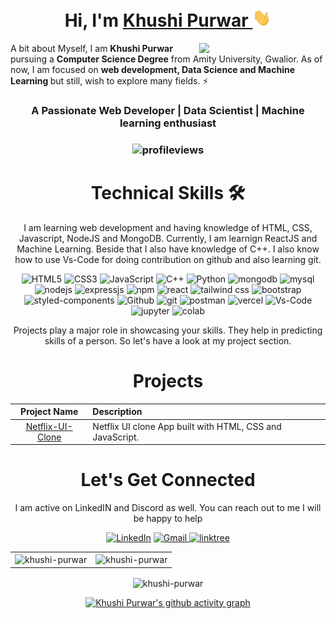<h1 align="center" >Hi, I'm <a href="https://www.linkedin.com/in/khushi-purwar/" target="_blank"> Khushi Purwar </a><img src="https://github.com/ABSphreak/ABSphreak/blob/master/gifs/Hi.gif" width="30px"></h1>
<img width="40%" align="right"   src="https://github.com/SauravMukherjee44/SauravMukherjee44/blob/03193437b82d681c9caa24657c4ebec746dc628f/workbench.svg" >

A bit about Myself, I am <b>Khushi Purwar</b> pursuing a <b>Computer Science Degree</b> from Amity University, Gwalior. As of now, I am focused on <b>web development, Data Science and Machine Learning </b> but still, wish to explore many fields. ⚡

<h3 align="center">A Passionate Web Developer | Data Scientist | Machine learning enthusiast </h3>

<h3><p align="center"> <img src="https://komarev.com/ghpvc/?username=khushi-purwar&label=Profile%20views&color=6805D3&style=flat" alt="profileviews" /> </p></h3>
   <div align="center">

<h1>Technical Skills 🛠</h1>
   
I am learning web development and having knowledge of HTML, CSS, Javascript, NodeJS and MongoDB. Currently, I am learnign ReactJS and Machine Learning. Beside that I also have knowledge of C++. I also know how to use Vs-Code for doing contribution on github and also learning git.

<p align=""> 

   <img alt="HTML5" src="https://img.shields.io/badge/html5-%23E34F26.svg?&style=for-the-badge&logo=html5&logoColor=white" />
 <img alt="CSS3" src="https://img.shields.io/badge/css3-%231572B6.svg?&style=for-the-badge&logo=css3&logoColor=white" />
 <img alt="JavaScript" src="https://img.shields.io/badge/javascript-%23323330.svg?&style=for-the-badge&logo=javascript&logoColor=%23F7DF1E" />   
   <img alt="C++" src="https://img.shields.io/badge/C%2B%2B-00599C?style=for-the-badge&logo=c%2B%2B&logoColor=white" />
   <img alt="Python" src="https://img.shields.io/badge/Python-FFD43B?style=for-the-badge&logo=python&logoColor=darkgreen"/>
          <img src="https://img.shields.io/badge/MongoDB-4EA94B?style=for-the-badge&logo=mongodb&logoColor=white" alt="mongodb" />
         <img src="https://img.shields.io/badge/MySQL-00000F?style=for-the-badge&logo=mysql&logoColor=white" alt="mysql" />
<img src="https://img.shields.io/badge/Node.js-339933?style=for-the-badge&logo=nodedotjs&logoColor=white" alt="nodejs" />

  <img src="https://img.shields.io/badge/Express.js-000000?style=for-the-badge&logo=express&logoColor=white" alt="expressjs" />
   <img src="https://img.shields.io/badge/npm-CB3837?style=for-the-badge&logo=npm&logoColor=white" alt="npm" />
   <img src="https://img.shields.io/badge/React-20232A?style=for-the-badge&logo=react&logoColor=61DAFB" alt="react" />
   
  
   <img src="https://img.shields.io/badge/Tailwind_CSS-38B2AC?style=for-the-badge&logo=tailwind-css&logoColor=white" alt="tailwind css" />
   <img src="https://img.shields.io/badge/Bootstrap-563D7C?style=for-the-badge&logo=bootstrap&logoColor=white" alt="bootstrap" />
   <img src="https://img.shields.io/badge/styled--components-DB7093?style=for-the-badge&logo=styled-components&logoColor=white" alt="styled-components" />
     <img alt="Github" src="https://img.shields.io/badge/GitHub-100000?style=for-the-badge&logo=github&logoColor=white" /> 
   <img src="https://img.shields.io/badge/Git-F05032?style=for-the-badge&logo=git&logoColor=white" alt="git" />
   <img src="https://img.shields.io/badge/Postman-FF6C37?style=for-the-badge&logo=Postman&logoColor=white" alt="postman" />
   <img src="https://img.shields.io/badge/Vercel-000000?style=for-the-badge&logo=vercel&logoColor=white" alt="vercel" />
   
 <img alt="Vs-Code" src="https://img.shields.io/badge/Editor-VSCode-blue?style=flat-square&logo=visual-studio-code&logoColor=white" />
  <img src="https://img.shields.io/badge/Jupyter-F37626.svg?&style=for-the-badge&logo=Jupyter&logoColor=white" alt="jupyter" />
   <img src="https://img.shields.io/badge/Colab-F9AB00?style=for-the-badge&logo=googlecolab&color=525252" alt="colab" />
</p>

  
Projects play a major role in showcasing your skills. They help in predicting skills of a person. So let's have a look at my project section.

<h1 align="center">Projects</h1>




| Project Name      | Description | 
| :---:        |    :----   |  
| [Netflix-UI-Clone](https://netflix-ui-clone-f5shlnag5-khushi-purwar.vercel.app/)     | Netflix UI clone App built with HTML, CSS and JavaScript.


<h1 align="center">Let's Get Connected</h1>

I am active on LinkedIN and Discord as well. You can reach out to me I will be happy to help</p>

<div align="center">

<a  href="https://www.linkedin.com/in/khushi-purwar/" target="_blank"><img alt="LinkedIn" src="https://img.shields.io/badge/linkedin%20-%230077B5.svg?&style=for-the-badge&logo=linkedin&logoColor=white" /></a>
<a href="khushipurwar4@gmail.com"><img  alt="Gmail" src="https://img.shields.io/badge/Gmail-D14836?style=for-the-badge&logo=gmail&logoColor=white" />
   <a href="https://linktr.ee/khushi14" > <img src="https://img.shields.io/badge/linktree-39E09B?style=for-the-badge&logo=linktree&logoColor=white" alt="linktree" /> </a>
</div>

<table>
  <tr>
     <td><img align="center" src="https://github-readme-stats.vercel.app/api?username=khushi-purwar&show_icons=true&theme=dracula" alt="khushi-purwar" /></td>
    <td><img src="https://github-readme-stats.vercel.app/api/top-langs?username=khushi-purwar&show_icons=true&theme=yeblu&langs_count=8" alt="khushi-purwar" /></td>
  </tr>
</table>

<div align="center">
<p><img align="center" src="https://github-readme-streak-stats.herokuapp.com/?user=khushi-purwar&theme=shades-of-purple" alt="khushi-purwar" /></p>
  </div>

 [![Khushi Purwar's github activity graph](https://activity-graph.herokuapp.com/graph?username=khushi-purwar&theme=react-dark)](https://github.com/ashutosh00710/github-readme-activity-graph)



